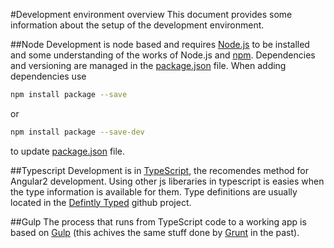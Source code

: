 ﻿#Development environment overview
This document provides some information about the setup of the development environment.

##Node
Development is node based and requires [Node.js](https://nodejs.org/) to be installed and some understanding of the works of Node.js and [npm](https://www.npmjs.com/). 
Dependencies and versioning are managed in the [package.json](../package.json) file.
When adding dependencies use

```bash
npm install package --save
```
or
```bash
npm install package --save-dev
```
to update [package.json](../package.json) file.

##Typescript
Development is in [TypeScript](http://www.typescriptlang.org/), the recomendes method for Angular2 development. Using other js liberaries in typescript is easies when the type information is available for them. Type definitions are usually located in the [Defintly Typed](https://github.com/borisyankov/DefinitelyTyped) github project.



##Gulp
The process that runs from TypeScript code to a working app is based on [Gulp](http://gulpjs.com/) (this achives the same stuff done by [Grunt](http://gruntjs.com/) in the past).
